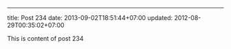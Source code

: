 ---
title: Post 234
date: 2013-09-02T18:51:44+07:00
updated: 2012-08-29T00:35:02+07:00

This is content of post 234